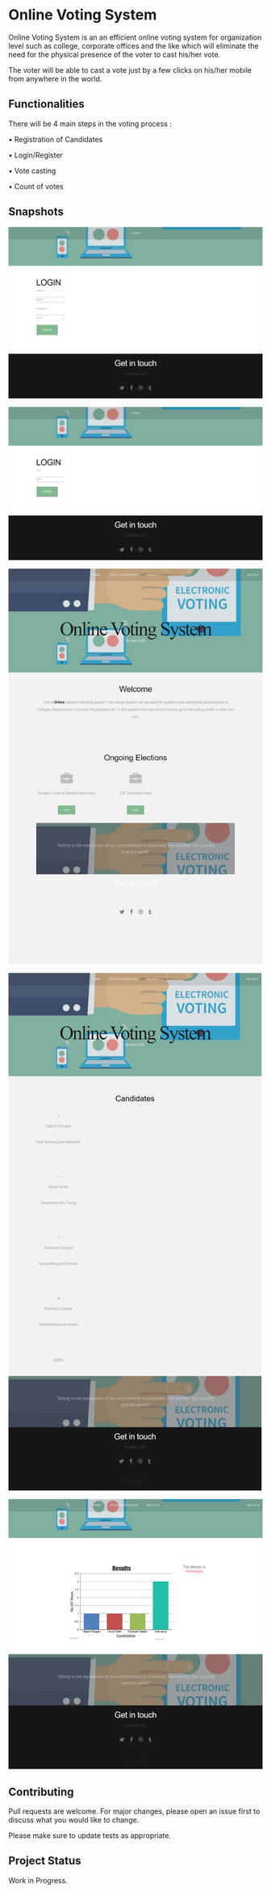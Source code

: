 # Online Voting System 

Online Voting System is an an efficient online voting system for organization level such as college, corporate offices and the like which will eliminate the need for the physical presence of the voter to cast his/her vote.

The voter will be able to cast a vote just by a few clicks on his/her mobile from anywhere in the world.
 

## Functionalities

There will be 4 main steps in the voting process : 

• Registration of Candidates

• Login/Register 

• Vote casting 

• Count of votes 

## Snapshots

![alt text](https://github.com/naitik179/OVS/blob/master/images/screencapture-localhost-OVS-Login-php-2019-11-13-11_43_37.jpg?raw=true)

![alt text](https://github.com/naitik179/OVS/blob/master/images/screencapture-localhost-OVS-OTP-php-2019-11-13-11_49_02.jpg?raw=true)

![alt text](https://github.com/naitik179/OVS/blob/master/images/screencapture-localhost-OVS-index-php-2019-11-13-11_32_36.jpg?raw=true)

![alt text](https://github.com/naitik179/OVS/blob/master/images/screencapture-localhost-OVS-Vote-php-2019-11-13-11_33_19.jpg?raw=true)

![alt text](https://github.com/naitik179/OVS/blob/master/images/screencapture-localhost-OVS-DisplayResults-php-2019-11-13-11_51_22.jpg?raw=true)

## Contributing
Pull requests are welcome. For major changes, please open an issue first to discuss what you would like to change.

Please make sure to update tests as appropriate.

## Project Status 

Work in Progress.
